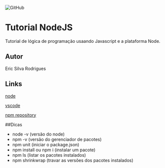 ![GitHub](https://img.shields.io/github/license/ericsilvarodrigues/node)
# Tutorial NodeJS
Tutorial de lógica de programação usaando Javascript e a plataforma Node.
## Autor 
Eric Silva Rodrigues 
## Links
[node](https://nodejs.org/en/)

[vscode](https://code.visualstudio.com/download)

[npm repository](https://www.npmjs.com/package/repository)

##Dicas 
- node -v (versão do node)
- npm -v (versão do gerenciador de pacotes)
- npm unit (iniciar o package.json)
- npm install ou npm i (instalar um pacote) 
- npm ls (listar os pacotes instalados)
- npm shrinkwrap (travar as versões dos pacotes instalados)
